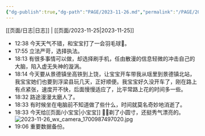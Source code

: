 ```yaml
---
{"dg-publish":true,"dg-path":"PAGE/2023-11-26.md","permalink":"/PAGE/2023-11-26/","noteIcon":"1","created":"2023-11-26T12:37:58.555+08:00"}
---
```


[[页面/日志\|日志]] | [[页面/2023-11-25\|2023-11-25]]
- 12:38 今天天气不错，和宝宝打了一会羽毛球🏸。
- 17:55 立法严苛，选择执法。
- 18:13 有很多事情可以做，却选择刷手机，任由散漫的信息轻微的冲击自己的大脑，陷入虚无失神的漩涡。
- 18:14 今天要从景德镇坐高铁到上饶，让宝宝开车带我从瑶里到景德镇北站，我宝宝她们也要到浮梁县玩几天，正好顺便。我宝宝好久没开车了，刚在路上有点紧张，速度开不快，后面慢慢适应了，比平常路上花的时间多一些。
- 18:32 路途漫漫太磨人了。
- 18:33 有时候坐在电脑前不知道做了些什么，时间就莫名奇妙地消逝了。
- 18:33 今天给[[页面/小宝宝\|小宝宝]] 👶🏻剃了小圆寸，还挺秀气漂亮的。
  ![2023-11-26_wx_camera_1700987497020.jpg](/img/user/%E9%A1%B5%E9%9D%A2/assets/2023-11-26_wx_camera_1700987497020.jpg)
- 19:06 重要数据备份。